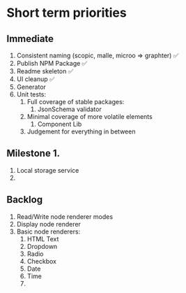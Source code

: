 # Short term priorities

## Immediate
1. Consistent naming (scopic, malle, microo => graphter) ✅
1. Publish NPM Package  ✅
1. Readme skeleton ✅
1. UI cleanup ✅
1. Generator
1. Unit tests:
    1. Full coverage of stable packages:
        1. JsonSchema validator
    1. Minimal coverage of more volatile elements
        1. Component Lib
    1. Judgement for everything in between

## Milestone 1.

1. Local storage service
1. 

## Backlog
1. Read/Write node renderer modes
1. Display node renderer
1. Basic node renderers:
    1. HTML Text
    1. Dropdown
    1. Radio
    1. Checkbox
    1. Date
    1. Time
    1. 
